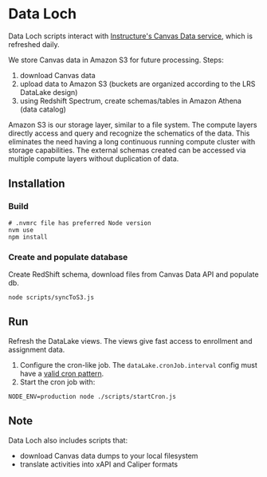 # Data Loch

Data Loch scripts interact with [Instructure's Canvas Data service](https://community.canvaslms.com/community/answers/data), which is refreshed daily.

We store Canvas data in Amazon S3 for future processing. Steps:
1. download Canvas data
2. upload data to Amazon S3 (buckets are organized according to the LRS DataLake design)
3. using Redshift Spectrum, create schemas/tables in Amazon Athena (data catalog)

Amazon S3 is our storage layer, similar to a file system. The compute layers directly access and query
and recognize the schematics of the data. This eliminates the need having a long continuous running
compute cluster with storage capabilities. The external schemas created can be accessed via multiple
compute layers without duplication of data.

## Installation

### Build

```
# .nvmrc file has preferred Node version
nvm use
npm install
```

### Create and populate database

Create RedShift schema, download files from Canvas Data API and populate db.

```
node scripts/syncToS3.js
```

## Run

Refresh the DataLake views. The views give fast access to enrollment and assignment data.

1. Configure the cron-like job. The `dataLake.cronJob.interval` config must have a [valid cron pattern](http://crontab.org).
1. Start the cron job with:
```
NODE_ENV=production node ./scripts/startCron.js
```

## Note

Data Loch also includes scripts that:
* download Canvas data dumps to your local filesystem
* translate activities into xAPI and Caliper formats

